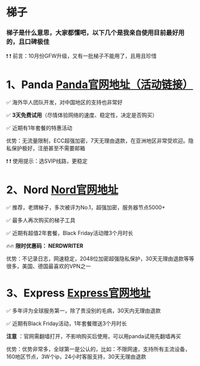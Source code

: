 # 梯子

### 梯子是什么意思，大家都懂吧，以下几个是我亲自使用目前最好用的，且口碑极佳

❗ ❗ 前言：10月份GFW升级，又有一批梯子不能用了，且用且珍惜



# 1、Panda <a href="https://www.panhdpe.xyz/r/22216799" target="_blank">Panda官网地址（活动链接）</a>
✅ 海外华人团队开发，对中国地区的支持也非常好

✅ **3天免费试用**（尽情体验网络的速度、稳定性，决定是否购买）

✅ 近期有1年套餐的特惠活动

优势：无流量限制，ECC超强加密，7天无理由退款，在亚洲地区非常受欢迎。隐私保护极好，注册甚至不需要邮箱

❗ ❗ 使用提示：选SVIP线路，更稳定


# 2、Nord   [Nord官网地址](http://get.affiliatescn.net/aff_c?offer_id=153&aff_id=38201&url_id=613&aff_click_id=adan&aff_sub=adan&aff_sub2=tizi)
✅ 推荐，老牌梯子，多次被评为No.1，超强加密，服务器节点5000+

✅ 最多人再次购买的梯子工具

✅ 近期有超值2年套餐，Black Friday活动赠3个月时长

🔥🔥 **限时优惠码： NERDWRITER**

优势：不记录日志，网速稳定，2048位加密超强隐私保护，30天无理由退款等等很多，美国、德国最喜欢的VPN之一



# 3、Express [Express官网地址](https://www.xvbelink.com/black-friday-cyber-monday?a_fid=tizi_vpn&chan=adan&data1=tizi)
✅ 多年评为全球服务第一，除了贵没别的毛病，30天内无理由退款

✅ 近期有Black Friday活动，1年套餐赠送3个月时长

**注意** ：官网需翻墙打开，不影响购买后使用，可以用panda试用先翻墙再买

优势：优势非常多，全球第一是公认的，比如：不限网速，支持所有主流设备，160地区节点，3W个ip，24小时客服支持，30天无理由退款

